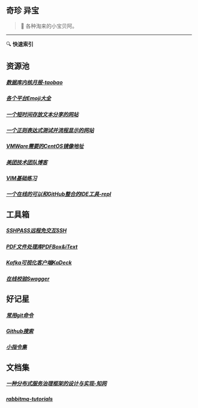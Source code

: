 ## 奇珍 异宝

> :white_flower: 各种淘来的小宝贝阿。 
-----
:mag: **快速索引**
## 资源池

##### [数据库内核月报-taobao](http://mysql.taobao.org/monthly/)
##### [各个平台Emoji大全](https://emojipedia.org/)
##### [一个短时间存放文本分享的网站](https://paste.ubuntu.com/)
##### [一个正则表达式测试并流程显示的网站](https://regexper.com/)
##### [VMWare需要的CentOS镜像地址](http://archive.kernel.org/centos-vault/)
##### [美团技术团队博客](https://tech.meituan.com/)
##### [VIM基础练习](https://www.openvim.com/sandbox.html)
##### [一个在线的可以和GitHub整合的IDE工具-repl](https://repl.it/)

## 工具箱

##### [SSHPASS远程免交互SSH](treasure/docs/SSHPASS.md)
##### [PDF文件处理库PDFBox&iText](treasure/index)
##### [Kafka可视化客户端KaDeck](https://www.getkadeck.com/#/)
##### [在线校验Swagger](https://apitools.dev/swagger-parser/online/)

## 好记星

##### [常用git命令](treasure/docs/常用git命令.md)
##### [Github搜索](treasure/docs/Github搜索.md)
##### [小指令集](treasure/docs/小指令集.md)

## 文档集
##### [一种分布式服务治理框架的设计与实现-知网](https://kns.cnki.net/kcms/detail/detail.aspx?dbcode=CMFD&dbname=CMFD201701&filename=1016119555.nh)
##### [rabbitmq-tutorials](https://www.rabbitmq.com/tutorials/tutorial-four-python.html)





